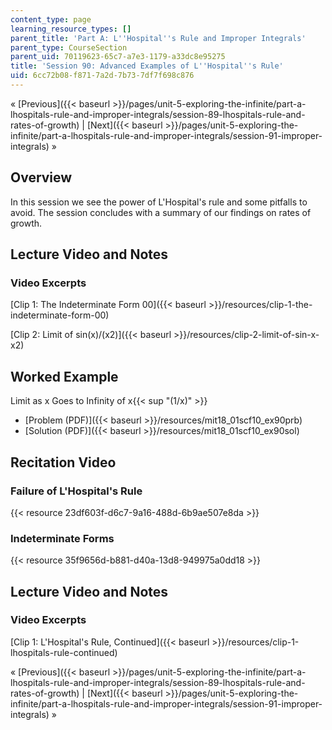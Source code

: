 ```yaml
---
content_type: page
learning_resource_types: []
parent_title: 'Part A: L''Hospital''s Rule and Improper Integrals'
parent_type: CourseSection
parent_uid: 70119623-65c7-a7e3-1179-a33dc8e95275
title: 'Session 90: Advanced Examples of L''Hospital''s Rule'
uid: 6cc72b08-f871-7a2d-7b73-7df7f698c876
---
```


« [Previous]({{< baseurl >}}/pages/unit-5-exploring-the-infinite/part-a-lhospitals-rule-and-improper-integrals/session-89-lhospitals-rule-and-rates-of-growth) | [Next]({{< baseurl >}}/pages/unit-5-exploring-the-infinite/part-a-lhospitals-rule-and-improper-integrals/session-91-improper-integrals) »

Overview
--------

In this session we see the power of L'Hospital's rule and some pitfalls to avoid. The session concludes with a summary of our findings on rates of growth.

Lecture Video and Notes
-----------------------

### Video Excerpts

[Clip 1: The Indeterminate Form 00]({{< baseurl >}}/resources/clip-1-the-indeterminate-form-00)

[Clip 2: Limit of sin(x)/(x2)]({{< baseurl >}}/resources/clip-2-limit-of-sin-x-x2)

Worked Example
--------------

Limit as x Goes to Infinity of x{{< sup "(1/x)" >}}

*   [Problem (PDF)]({{< baseurl >}}/resources/mit18_01scf10_ex90prb)
*   [Solution (PDF)]({{< baseurl >}}/resources/mit18_01scf10_ex90sol)

Recitation Video
----------------

### Failure of L'Hospital's Rule

{{< resource 23df603f-d6c7-9a16-488d-6b9ae507e8da >}}

### Indeterminate Forms

{{< resource 35f9656d-b881-d40a-13d8-949975a0dd18 >}}

Lecture Video and Notes
-----------------------

### Video Excerpts

[Clip 1: L'Hospital's Rule, Continued]({{< baseurl >}}/resources/clip-1-lhospitals-rule-continued)

« [Previous]({{< baseurl >}}/pages/unit-5-exploring-the-infinite/part-a-lhospitals-rule-and-improper-integrals/session-89-lhospitals-rule-and-rates-of-growth) | [Next]({{< baseurl >}}/pages/unit-5-exploring-the-infinite/part-a-lhospitals-rule-and-improper-integrals/session-91-improper-integrals) »